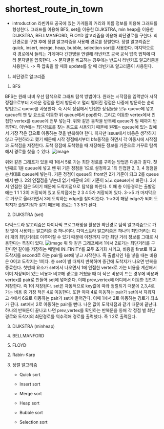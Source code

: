 # shortest_route_in_town

- introduction
라빈카프 공국에 있는 가게들의 거리와 이름 정보를 이용해 그래프를 형성한다.
그래프를 이용해 BFS, set을 이용한 DIJKSTRA, min heap을 이용한 DIJKSTRA, BELLMANFORD, FLOYD 알고리즘을 이용해 최단경로를 구한다.
최단경로를 구한 후에 정렬 알고리즘을 사용해 경로를 정렬한다.
정렬 알고리즘은 quick, insert, merge, heap, bubble, selection sort를 사용한다. 
마지막으로 각 경로에서 들리는 가게마다 간판명을 연결해 라빈카프 공국 공식 압축 법칙에 따라 문자열을 압축한다.
 -> 문자열을 비교하는 경우에는 반드시 라빈카프 알고리즘을 사용한다.
 -> 즉 압축을 할 때와 update를 할 때 라빈카프 알고리즘이 사용된다. 

1. 최단경로 알고리즘

1) BFS
 
BFS는 원래 너비 우선 탐색으로 그래프 탐색 방법이다. 원래는 시작점을 입력받아 시작 정점으로부터 가까운 정점을 먼저 방문하고 멀리 떨어진 정점은 나중에 방문하는 순회 방법으로 queue를 사용한다. 즉 시작 정점에서 인접한 정점들을 모두 queue에 넣고 queue의 맨 앞 요소로 이동한 뒤 queue에서 pop한다. 그리고 이동한 vertex에서 인접한 vertex를 queue에 전부 넣는다. 위와 같은 동작을 반복해 queue가 빌 때까지 반복한다.
이번에는 최단경로를 찾는 용도로 사용되기 때문에 원래는 queue에 있는 값에서 가장 작은 값으로 이동하는 것을 반복해야 한다. 하지만 issue에서 비용은 생각하지 않고 구현하라고 했기 때문에 시작 정점에서부터 bfs동작을 하면서 각 이동시에 시작점과 도착점을 저장한다. 도착 정점에 도착했을 때 저장해둔 정보를 기준으로 거꾸로 탐색해서 경로를 찾을 수 있다. 
![image](https://user-images.githubusercontent.com/88877637/149549421-0d2f8949-f705-47bb-b289-5d87ea294aa7.png)

위와 같은 그래프가 있을 때 1에서 5로 가는 최단 경로를 구하는 방법은 다음과 같다. 첫번째로 1을 queue에 넣고 뺀 뒤 기준 정점을 1으로 설정하고 1의 인접한 2, 3, 4 정점을 순서대로 queue에 넣는다. 기준 정점이 queue의 front인 2가 기준이 되고 2를 queue에서 뺀다. 2의 인접점을 넣는데 없기 때문에 3이 기준이 되고 queue에서 빠진다. 3에서 인접한 점은 5이기 때문에 도착지점으로 탐색을 마친다.
이때 총 이동경로는 출발점에는 1 1 1 3이 저장되어 있고 도착점에는 2 3 4 5가 저장되어 있다. 3->5 가 마지막으로 거꾸로 올라가면서 3에 도착하는 edge를 찾아야한다. 1->3이 해당 edge가 되며 도착지가 출발지점과 같기 때문에 경로는 1 3 5가 된다.

2) DIJKSTRA (set)
 
 다익스트라 알고리즘은 다이나믹 프로그래밍을 활용한 최단경로 탐색 알고리즘으로 가장 많이 사용되는 알고리즘 중 하나이다. 다익스트라 알고리즘은 하나의 최단거리는 여러 개의 최단거리로 이루어질 수 있기 때문에 이전까지 구한 최단 거리 정보를 그대로 사용한다는 특징이 있다.
    ![image](https://user-images.githubusercontent.com/88877637/149549537-ea388393-7ec0-4070-a247-f2096adf7e2b.png)
위 와 같은 그래프에서 1에서 2로가는 최단거리를 구한다면 길이를 저장하는 배열에 IN_FINITY를 모두 초기화 시키고, 비용을 first로 하고 도착지를 second로 하는 pair를 set에 넣고 시작한다. 즉 출발지인 1을 넣을 때는 비용은 0이고 도착지는 1이다. 총 set이 빌 때까지 반복하며 중간에 도착지가 나오면 반복을 종료한다. 첫번째 요소가 set에서 나오면서 1에 인접한 vertex로 가는 비용을 계산해서 이미 저장되어 있는 비용과 비교해 경로를 거쳤을 때 더 작은 비용이 드는 경우에 비용과 vertex를 pair로 만들어 set에 넣어준다. 이때 prev_vertex에 어디에서 이동한 것인지 저장한다. 즉 1이 저장된다.
set은 자동적으로 key값에 따라 정렬되기 때문에 2,3,4로 가는 비용 중 가장 작은 4로 이동한다. 또한 이때 4로 이동하는 pair가 set에서 지워지고 4에서 6으로 이동하는 pair가 set에 들어간다. 이때 1에서 2로 이동하는 경로가 최소가 된다. set에서 2로 이동하는 pair를 뺀다. 나온 값이 도착지점과 같기 때문에 끝난다. 하나의 반복문이 끝나고 나면 prev_vertex를 확인하는 반복문을 동해 각 정점 별 최단 경로와 도착지의 최단경로를 역추적해 경로를 출력했다. 즉 1 2로 출력된다.

    
3) DIJKSTRA (minheap)

4) BELLMANFORD

5) FLOYD

2. Rabin-Karp

3. 정렬 알고리즘
    - Quick sort


    - Insert sort


    - Merge sort


    - Heap sort


    - Bubble sort


    - Selection sort

